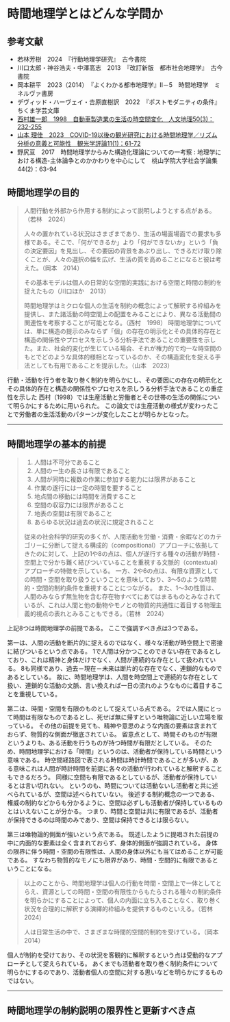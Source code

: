 # 時間地理学とはどんな学問か

## 参考文献

- 若林芳樹　2024　『行動地理学研究』　古今書院
- 川口太郎・神谷浩夫・中澤高志　2013　『改訂新版　都市社会地理学』　古今書院
- 岡本耕平　2023（2014）　『よくわかる都市地理学』Ⅱ－5　時間地理学　ミネルヴァ書房
- デヴィッド・ハーヴェイ・𠮷原直樹訳　2022　『ポストモダニティの条件』　ちくま学芸文庫
- [西村雄一郎　1998　自動車製造業の生活の時空間変化　人文地理50(3)：232-255](https://www.jstage.jst.go.jp/article/jjhg1948/50/3/50_3_232/_article/-char/ja)
- [山本 理佳　2023　COVID-19以後の観光研究における時間地理学／リズム分析の意義と可能性　観光学評論11(1)：61-72](https://www.jstage.jst.go.jp/article/tourismstudies/11/1/11_61/_article/-char/ja/)
- 野尻亘　2017　時間地理学からみた構造化理論についての一考察 : 地理学における構造-主体論争とのかかわりを中心にして　桃山学院大学社会学論集44(2)：63-94

## 時間地理学の目的

> 人間行動を外部から作用する制約によって説明しようとする点がある。（若林　2024）
>
> 人々の置かれている状況はさまざまであり、生活の場面場面での要求も多様である。そこで、「何ができるか」より「何ができないか」という「負の決定要因」を見出し、その要因の背景をあぶり出し、できるだけ取り除くことが、人々の選択の幅を広げ、生活の質を高めることになると彼は考えた。（岡本　2014）
>
> その基本モデルは個人の日常的な空間的実践における空間と時間の制約を捉えたもの（川口ほか　2013）
>
> 時間地理学はミクロな個人の生活を制約の概念によって解釈する枠組みを提供し、また諸活動の時空間上の配置をみることにより、異なる活動間の関連性を考察することが可能となる。（西村　1998）
> 時間地理学については、単に構造の提示のみならず「個」の存在の明示化とその具体的存在と構造の関係性やプロセスを示しうる分析手法であることの重要性を示した。また、社会的変化が生じている場合、それが権力的で均一な時空間のもとでどのような具体的様相となっているのか、その構造変化を捉える手法としても有用であることを提示した。（山本　2023）

行動・活動を行う者を取り巻く制約を明らかにし、その要因にの存在の明示化とその具体的存在と構造の関係性やプロセスを示しうる分析手法であることの重症性を示した
西村（1998）では生産活動と労働者とその世帯の生活の関係について明らかにするために用いられた。
この論文では生産活動の様式が変わったことで労働者の生活活動のパターンが変化したことが明らかとなった。

---

## 時間地理学の基本的前提

> 1. 人間は不可分であること
> 2. 人間の一生の長さは有限であること
> 3. 人間が同時に複数の作業に参加する能力には限界があること
> 4. 作業の遂行には一定の時間を要すること
> 5. 地点間の移動には時間を消費すること
> 6. 空間の収容力には限界があること
> 7. 地表の空間は有限であること
> 8. あらゆる状況は過去の状況に規定されること
>
>従来の社会科学的研究の多くが、人間活動を労働・消費・余暇などのカテゴリーに分断して捉える構成的（compositional）アプローチに依拠してきたのに対して、上記の1や8の点は、個人が遂行する種々の活動が時間・空間上で分かち難く結びついていることを重視する文脈的（contextual）アプローチの特徴を示している。
>一方、2や6の点は、有限な資源としての時間・空間を取り扱うということを意味しており、3～5のような時間的・空間的制約条件を重視することにつながる。
>また、1～3の性質は、人間のみならず無生物を含む存在物すべてにあてはまるものとみなされているが、これは人間と他の動物やモノとの物質的共通性に着目する物理主義的視点の表れとみることもできる。（若林　2024）

上記8つは時間地理学の前提である。
ここで強調すべき点は3つである。

第一は、人間の活動を断片的に捉えるのではなく、様々な活動が時空間上で密接に結びついるという点である。
1で人間は分かつことのできない存在であるとしており、これは精神と身体だけでなく、人間が連続的な存在として扱われている。
8も同様であり、過去－現在－未来は断片的な存在でなく、連鎖的なものであるとしている。
故に、時間地理学は、人間を時空間上で連続的な存在として扱い、連鎖的な活動の文脈、言い換えれば一日の流れのようなものに着目することを重視している。

第二は、時間・空間を有限のものとして捉えている点である。
2では人間にとって時間は有限なものであるとし、死せば無に帰すという唯物論に近しい立場を取っている。
その他の前提を見ても、精神や意思のような内面の要素は含まれておらず、物質的な側面が徹底されている。
留意点として、時間そのものが有限というよりも、ある活動を行うものが持つ時間が有限だとしている。
そのため、時間地理学における「時間」というのは、活動者が保持している時間という意味である。
時空間経路図で表される時間は時計時間であることが多いが、ある意味これは人間が時計時間を前提に各々の活動が行われていると解釈することもできるだろう。
同様に空間も有限であるとしているが、活動者が保持しているとは言い切れない。
というのも、時間については活動ないし活動者と共に述べられているが、空間は述べられていない。
後述する制約概念の一つである、権威の制約などからも分かるように、空間は必ずしも活動者が保持しているものとはいえないことが分かる。
つまり、時間と空間は共に有限であるが、活動者が保持できるのは時間のみであり、空間は保持できるとは限らない。

第三は唯物論的側面が強いという点である。
既述したように提唱された前提の中に内面的な要素は全く含まれておらず、身体的側面が強調されている。
身体の限界に伴う時間・空間の有限性は、人間の身体以外にも当てはめることが可能である。
すなわち物質的なモノにも限界があり、時間・空間的に有限であるということになる。

> 以上のことから、時間地理学は個人の行動を時間・空間上で一体としてとらえ、資源としての時間・空間の有限性からもたらされる種々の制約条件を明らかにすることによって、個人の内面に立ち入ることなく、取り巻く状況を合理的に解釈する演繹的枠組みを提供するものといえる。（若林　2024）
>
> 人は日常生活の中で、さまざまな時間的空間的制約を受けている。（岡本　2014）

個人が制約を受けており、その状況を客観的に解釈するという点は受動的なアプローチとして捉えられている。
あくまでも活動者を取り巻く制約条件について明らかにするのであり、活動者個人の空間に対する思いなどを明らかにするものではない。

---

## 時間地理学の制約説明の限界性と更新すべき点
